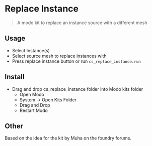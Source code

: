 # Replace Instance
> A modo kit to replace an instance source with a different mesh

## Usage
* Select Instance(s)
* Select source mesh to replace instances with
* Press replace instance button or run `cs_replace_instance.run` 

## Install
* Drag and drop cs_replace_instance folder into Modo kits folder
    * Open Modo
    * System -> Open Kits Folder
    * Drag and Drop
    * Restart Modo
    
## Other
Based on the idea for the kit by Muha on the foundry forums.